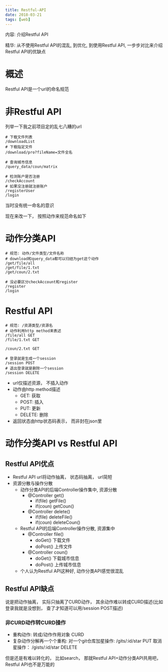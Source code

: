 ```yaml
---
title: Restful-API
date: 2018-03-21
tags: [web]
---
```


内容: 介绍Restful API

精华: 从不使用Restful API的混乱, 到优化, 到使用Restful API, 一步步对比来介绍Restful API的优缺点

<!-- more -->

# 概述

Restful API是一个url的命名规范

# 非Restful API

列举一下我之前项目定的乱七八糟的url

```
# 下载文件列表
/downloadList
# 下载指定文件
/download/pro?fileName=文件全名

# 查询城市信息
/query_data/coun/matrix

# 检测账户是否注册
/checkAccount
# 如果没注册就注册账户
/registerUser
/login
```

当时没有统一命名的意识

现在来改一下， 按照动作来规范命名如下

# 动作分类API

```
# 规范: 动作/文件类型/文件名称
# download和query_data都可以归结为get这个动作
/get/file/all
/get/file/1.txt
/get/coun/2.txt

# 没必要区分checkAccount和register
/register
/login
```

# Restful API

```
# 规范: /资源类型/资源名
# 动作利用http method来表述
/file/all GET
/file/1.txt GET

/coun/2.txt GET

# 登录就是生成一个session
/session POST
# 退出登录就是删除一个session
/session DELETE
```

* url仅描述资源， 不插入动作
* 动作由http method描述
    * GET: 获取
    * POST: 插入
    * PUT: 更新
    * DELETE: 删除
* 返回状态由http状态码表示， 而非封在json里

# 动作分类API vs Restful API

## Restful API优点

* Restful API url将动作抽离， 状态码抽离， url简短
* 资源分散与操作分散
    * 动作分类API的后端Controller操作集中, 资源分散
        * @Controller get()
            * if(file) getFile()
            * if(coun) getCoun()
        * @Controller delete()
            * if(file) deleteFile()
            * if(coun) deleteCoun()
    * Restful API的后端Controller操作分散, 资源集中
        * @Controller file()
            * doGet() 下载文件
            * doPost() 上传文件
        * @Controller coun()
            * doGet() 下载城市信息
            * doPost() 上传城市信息
    * 个人认为Restful API这种好, 动作分类API感觉很混乱

## Restful API缺点

说是把动作抽离， 实际只抽离了CURD动作， 其余动作难以转成CURD描述(比如登录我就是没想到， 查了才知道可以用/session POST描述)

### 非CURD动作转CURD操作

* 重构动作: 转成/动作作用对象 CURD
* 复杂动作分解再一个个重构: 对一个git仓库加星操作: /gits/:id/star PUT 取消星操作： /gists/:id/star DELETE

但是还是有难以转化的， 比如search， 那就Restful API+动作分类API共用吧， Restful API也不是万能的
